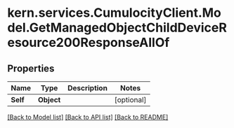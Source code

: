 # kern.services.CumulocityClient.Model.GetManagedObjectChildDeviceResource200ResponseAllOf

## Properties

Name | Type | Description | Notes
------------ | ------------- | ------------- | -------------
**Self** | **Object** |  | [optional] 

[[Back to Model list]](../README.md#documentation-for-models) [[Back to API list]](../README.md#documentation-for-api-endpoints) [[Back to README]](../README.md)

